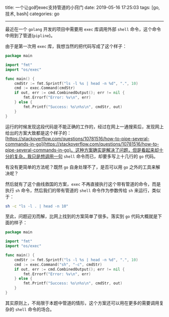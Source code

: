 title: 一个让go的exec支持管道的小窍门
date: 2019-05-16 17:25:03
tags: [go, 技术, bash]
categories: go

------

最近在一个 `golang` 开发的项目中需要用 `exec` 库调用外部 `shell` 命令，这个命令中用到了管道(`pipline`)。

由于是第一次用 `exec` 库，我想当然的把代码写成了这个样子：

```go
package main

import "fmt"
import "os/exec"

func main() {
    cmdStr := fmt.Sprintf("ls -l %s | head -n %d", ".", 10)
    cmd := exec.Command(cmdStr)
    if out, err := cmd.CombinedOutput(); err != nil {
        fmt.Errorf("Error: %v\n", err)
    } else {
        fmt.Printf("Success: %s\n%s\n", cmdStr, out)
    }
}
```

运行的时候发现这段代码是不能正确的工作的，经过在网上一通搜索后，发现网上给出的方案大致都是这个样子的：[https://stackoverflow.com/questions/10781516/how-to-pipe-several-commands-in-go](https://stackoverflow.com/questions/10781516/how-to-pipe-several-commands-in-go)。这种方案确实是解决了问题，但是看起来却十分的复杂，我只是想调用一句 `shell` 命令而已，却要多写上十几行的 `go` 代码。

有没有更简单的方法呢？既然 `go` 自身处理不了，是否可以用 `go` 之外的工具来解决呢？

<!-- more -->

然后就有了这个曲线救国的方案，`exec` 不再直接执行这个带有管道的命令，而是执行 `sh` 命令，然后我们的带有管道的 `shell` 命令作为参数传给 `sh` 来运行，类似于：

```sh
sh -c "ls -l . | head -n 10"
```

至此，问题迎刃而解，比网上找到的方案简单了很多。落实到 `go` 代码大概就是下面的样子：

```go
package main

import "fmt"
import "os/exec"

func main() {
    cmdStr := fmt.Sprintf("ls -l %s | head -n %d", ".", 10)
    cmd := exec.Command("sh", "-c", cmdStr)
    if out, err := cmd.CombinedOutput(); err != nil {
        fmt.Errorf("Error: %v\n", err)
    } else {
        fmt.Printf("Success: %s\n%s\n", cmdStr, out)
    }
}
```

其实原则上，不局限于本题中管道的情形，这个方案还可以用在更多的需要调用复杂的 `shell` 命令的场合。

